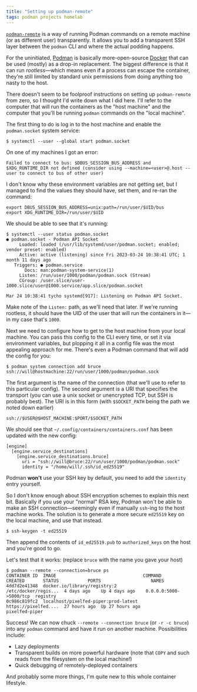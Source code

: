 ```yaml
---
title: "Setting up podman-remote"
tags: podman projects homelab
---
```


[`podman-remote`](https://docs.podman.io/en/latest/markdown/podman-remote.1.html) is a way of running Podman commands on a remote machine (or as different user) transparently. It allows you to add a transparent SSH layer between the `podman` CLI and where the actual podding happens.

For the uninitiated, [Podman](http://podman.io) is basically more-open-source [Docker](https://docker.com) that can be used (mostly) as a drop-in replacement. The biggest difference is that it can run _rootless_—which means even if a process can escape the container, they're still limited by standard unix permissions from doing anything too nasty to the host.

There doesn't seem to be foolproof instructions on setting up `podman-remote` from zero, so I thought I'd write down what I did here. I'll refer to the computer that will run the containers as the "host machine" and the computer that you'll be running `podman` commands on the "local machine".

The first thing to do is log in to the host machine and enable the `podman.socket` system service:

```shell
$ systemctl --user --global start podman.socket
```

On one of my machines I got an error:

`Failed to connect to bus: $DBUS_SESSION_BUS_ADDRESS and $XDG_RUNTIME_DIR not defined (consider using --machine=<user>@.host --user to connect to bus of other user)`

I don't know why these environment variables are not getting set, but I managed to find the values they should have, set them, and re-ran the command:

```shell
export DBUS_SESSION_BUS_ADDRESS=unix:path=/run/user/$UID/bus
export XDG_RUNTIME_DIR=/run/user/$UID
```

We should be able to see that it's running:

```shell
$ systemctl --user status podman.socket
● podman.socket - Podman API Socket
     Loaded: loaded (/usr/lib/systemd/user/podman.socket; enabled; vendor preset: enabled)
     Active: active (listening) since Fri 2023-03-24 10:38:41 UTC; 1 month 11 days ago
   Triggers: ● podman.service
       Docs: man:podman-system-service(1)
     Listen: /run/user/1000/podman/podman.sock (Stream)
     CGroup: /user.slice/user-1000.slice/user@1000.service/app.slice/podman.socket

Mar 24 10:38:41 tycho systemd[917]: Listening on Podman API Socket.
```

Make note of the `Listen:` path, as we'll need that later. If we're running rootless, it should have the UID of the user that will run the containers in it—in my case that's `1000`.

Next we need to configure how to get to the host machine from your local machine. You can pass this config to the CLI every time, or set it via environment variables, but plopping it all in a config file was the most appealing approach for me. There's even a Podman command that will add the config for you:

```shell
$ podman system connection add bruce ssh://will@hostmachine:22/run/user/1000/podman/podman.sock
```

The first argument is the name of the connection (that we'll use to refer to this particular config). The second argument is a URI that specifies the transport (you can use a unix socket or unencrypted TCP, but SSH is probably best). The URI is in this form (with `$SOCKET_PATH` being the path we noted down earlier)

```
ssh://$USER@$HOST_MACHINE:$PORT/$SOCKET_PATH
```

We should see that `~/.config/containers/containers.conf` has been updated with the new config:

```
[engine]
  [engine.service_destinations]
    [engine.service_destinations.bruce]
      uri = "ssh://will@bruce:22/run/user/1000/podman/podman.sock"
      identity = "/home/will/.ssh/id_ed25519"
```

Podman **won't** use your SSH key by default, you need to add the `identity` entry yourself.

So I don't know enough about SSH encryption schemes to explain this next bit. Basically if you use your "normal" RSA key, Podman won't be able to make an SSH connection—seemingly even if manually `ssh`-ing to the host machine works. The solution is to generate a more secure `ed25519` key on the local machine, and use that instead.

```shell
$ ssh-keygen -t ed25519
```

Then append the contents of `id_ed25519.pub` to `authorized_keys` on the host and you're good to go.

Let's test that it works: (replace `bruce` with the name you gave your host)

```shell
$ podman --remote --connection=bruce ps
CONTAINER ID  IMAGE                                 COMMAND               CREATED       STATUS           PORTS                   NAMES
4dd7d2e41348  docker.io/library/registry:2          /etc/docker/regis...  4 days ago    Up 4 days ago    0.0.0.0:5000->5000/tcp  registry
0c986c819fc2  localhost/pixelfed-piper:prod-latest  https://pixelfed....  27 hours ago  Up 27 hours ago                          pixelfed-piper
```

Success! We can now chuck `--remote --connection bruce` (or `-r -c bruce`) into any `podman` command and have it run on another machine. Possibilities include:

- Lazy deployments
- Transparent builds on more powerful hardware (note that `COPY` and such reads from the filesystem on the local machine!)
- Quick debugging of remotely-deployed containers

And probably some more things, I'm quite new to this whole container lifestyle.

